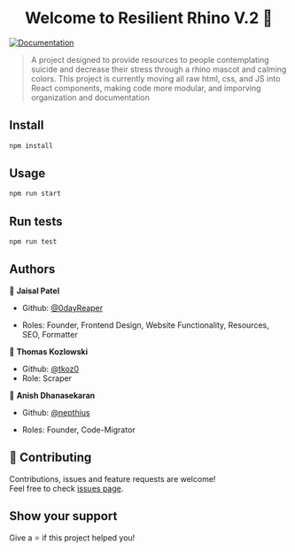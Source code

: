 <h1 align="center">Welcome to Resilient Rhino V.2 👋</h1>
<p>
  <a href="https://github.com/0dayReaper/Resilient-Rhino" target="_blank">
    <img alt="Documentation" src="https://img.shields.io/badge/documentation-yes-brightgreen.svg" />
  </a>
</p>

> A project designed to provide resources to people contemplating suicide and decrease their stress through a rhino mascot and calming colors.
> This project is currently moving all raw html, css, and JS into React components, making code more modular, and imporving organization and documentation

## Install

```sh
npm install
```

## Usage

```sh
npm run start
```

## Run tests

```sh
npm run test
```

## Authors

👤 **Jaisal Patel**

* Github: [@0dayReaper](https://github.com/0dayReaper)

* Roles: Founder, Frontend Design, Website Functionality, Resources, SEO, Formatter

👤 **Thomas Kozlowski**

* Github: [@tkoz0](https://github.com/tkoz0)
* Role: Scraper

👤 **Anish Dhanasekaran**

* Github: [@nepthius](https://github.com/nepthius)

* Roles: Founder, Code-Migrator

## 🤝 Contributing

Contributions, issues and feature requests are welcome!<br />Feel free to check [issues page](https://github.com/0dayReaper/Resilient-Rhino/issues). 

## Show your support

Give a ⭐️ if this project helped you!

